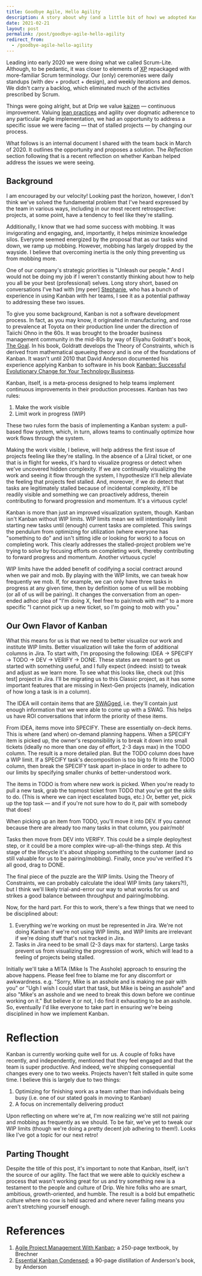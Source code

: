 ```yaml
---
title: Goodbye Agile, Hello Agility
description: A story about why (and a little bit of how) we adopted Kanban.
date: 2021-02-21
layout: post
permalink: /post/goodbye-agile-hello-agility
redirect_from:
  - /goodbye-agile-hello-agility
---
```


Leading into early 2020 we were doing what we called Scrum-Lite. Although, to be pedantic, it was closer to elements of [XP](http://www.agile-process.org/) repackaged with more-familiar Scrum terminology. Our (only) ceremonies were daily standups (with dev + product + design), and weekly iterations and demos. We didn't carry a backlog, which eliminated much of the activities prescribed by Scrum.

Things were going alright, but at Drip we value [kaizen](https://en.wikipedia.org/wiki/Kaizen) &mdash; continuous improvement. Valuing [lean practices](https://en.wikipedia.org/wiki/Lean_software_development) and agility over dogmatic adherence to any particular Agile implementation, we had an opportunity to address a specific issue we were facing &mdash; that of stalled projects &mdash; by changing our process.

What follows is an internal document I shared with the team back in March of 2020. It outlines the opportunity and proposes a solution. The _Reflection_ section following that is a recent reflection on whether Kanban helped address the issues we were seeing.

## Background

I am encouraged by our velocity! Looking past the horizon, however, I don't think we've solved the fundamental problem that I've heard expressed by the team in various ways, including in our most recent retrospective: projects, at some point, have a tendency to feel like they're stalling.

Additionally, I know that we had some success with mobbing. It was invigorating and engaging, and, importantly, it helps minimize knowledge silos. Everyone seemed energized by the proposal that as our tasks wind down, we ramp up mobbing. However, mobbing has largely dropped by the wayside. I believe that overcoming inertia is the only thing preventing us from mobbing more.

One of our company's strategic priorities is "Unleash our people." And I would not be doing my job if I weren't constantly thinking about how to help you all be your best (professional) selves. Long story short, based on conversations I've had with [my peer] [Stephanie](https://www.linkedin.com/in/stephanie-simons-she-her-92444ab2/), who has a bunch of experience in using Kanban with her teams, I see it as a potential pathway to addressing these two issues.

To give you some background, Kanban is not a software development process. In fact, as you may know, it originated in manufacturing, and rose to prevalence at Toyota on their production line under the direction of Taiichi Ohno in the 60s. It was brought to the broader business management community in the mid-80s by way of Eliyahu Goldratt's book, [The Goal](https://www.tocinstitute.org/the-goal-summary.html). In his book, Goldratt develops the Theory of Constraints, which is derived from mathematical queueing theory and is one of the foundations of Kanban. It wasn't until 2010 that David Anderson documented his experience applying Kanban to software in his book [Kanban: Successful Evolutionary Change for Your Technology Business](https://shop.leankanban.com/products/kanban-successful-evolutionary-change-for-your-technology-business).

Kanban, itself, is a meta-process designed to help teams implement continuous improvements in their production processes. Kanban has two rules:

1. Make the work visible
2. Limit work in progress (WIP)

These two rules form the basis of implementing a Kanban system: a pull-based flow system, which, in turn, allows teams to continually optimize how work flows through the system.

Making the work visible, I believe, will help address the first issue of projects feeling like they're stalling. In the absence of a (Jira) ticket, or one that is in flight for weeks, it's hard to visualize progress or detect when we've uncovered hidden complexity. If we are continually visualizing the work and seeing it flow through the system, I hypothesize it'll help alleviate the feeling that projects feel stalled. And, moreover, if we do detect that tasks are legitimately stalled because of incidental complexity, it'll be readily visible and something we can proactively address, therein contributing to forward progression and momentum. It's a virtuous cycle!

Kanban is more than just an improved visualization system, though. Kanban isn't Kanban without WIP limits. WIP limits mean we will intentionally limit starting new tasks until (enough) current tasks are completed. This swings the pendulum from optimizing for utilization (where everyone has "something to do" and isn't sitting idle or looking for work) to a focus on completing work. This clearly addresses the stalled-project problem we're trying to solve by focusing efforts on completing work, thereby contributing to forward progress and momentum. Another virtuous cycle!

WIP limits have the added benefit of codifying a social contract around when we pair and mob. By playing with the WIP limits, we can tweak how frequently we mob. If, for example, we can only have three tasks in progress at any given time, then by definition some of us will be mobbing (or all of us will be pairing). It changes the conversation from an open-ended adhoc plea of "I'm doing X, feel free to pair/mob with me!" to a more specific "I cannot pick up a new ticket, so I'm going to mob with you."

## Our Own Flavor of Kanban

What this means for us is that we need to better visualize our work and institute WIP limits. Better visualization will take the form of additional columns in Jira. To start with, I'm proposing the following: IDEA &rarr; SPECIFY &rarr; TODO &rarr; DEV &rarr; VERIFY &rarr; DONE. These states are meant to get us started with something useful, and I fully expect (indeed: insist) to tweak and adjust as we learn more. To see what this looks like, check out [this test] project in Jira. I'll be migrating us to this Classic project, as it has some important features that are missing in Next-Gen projects (namely, indication of how long a task is in a column).

The IDEA will contain items that are [SWAGged](https://en.wikipedia.org/wiki/Scientific_wild-ass_guess), i.e. they'll contain just enough information that we were able to come up with a SWAG. This helps us have ROI conversations that inform the priority of these items.

From IDEA, items move into SPECIFY. These are essentially on-deck items. This is where (and when) on-demand planning happens. When a SPECIFY item is picked up, the owner's responsibility is to break it down into small tickets (ideally no more than one day of effort, 2-3 days max) in the TODO column. The result is a more detailed plan. But the TODO column does have a WIP limit. If a SPECIFY task's decomposition is too big to fit into the TODO column, then break the SPECIFY task apart in-place in order to adhere to our limits by specifying smaller chunks of better-understood work.

The items in TODO is from where new work is picked. When you're ready to pull a new task, grab the topmost ticket from TODO that you've got the skills to do. (This is where we can inject escalated bugs, etc.) Or, better yet, pick up the top task — and if you're not sure how to do it, pair with somebody that does!

When picking up an item from TODO, you'll move it into DEV. If you cannot because there are already too many tasks in that column, you pair/mob!

Tasks then move from DEV into VERIFY. This could be a simple deploy/test step, or it could be a more complex wire-up-all-the-things step. At this stage of the lifecycle it's about shipping something to the customer (and so still valuable for us to be pairing/mobbing). Finally, once you've verified it's all good, drag to DONE.

The final piece of the puzzle are the WIP limits. Using the Theory of Constraints, we can probably calculate the ideal WIP limits (any takers?!), but I think we'll likely trial-and-error our way to what works for us and strikes a good balance between throughput and pairing/mobbing.

Now, for the hard part. For this to work, there's a few things that we need to be disciplined about:

1. Everything we're working on must be represented in Jira. We're not doing Kanban if we're not using WIP limits, and WIP limits are irrelevant if we're doing stuff that's not tracked in Jira.
2. Tasks in Jira need to be small (2-3 days max for starters). Large tasks prevent us from visualizing the progression of work, which will lead to a feeling of projects being stalled.

Initially we'll take a MITA (Mike Is The Asshole) approach to ensuring the above happens. Please feel free to blame me for any discomfort or awkwardness. e.g. "Sorry, Mike is an asshole and is making me pair with you" or "Ugh I wish I could start that task, but Mike is being an asshole" and also "Mike's an asshole and we need to break this down before we continue working on it." But believe it or not, I do find it exhausting to be an asshole. So, eventually I'd like everyone to take part in ensuring we're being disciplined in how we implement Kanban.

# Reflection

Kanban is currently working quite well for us. A couple of folks have recently, and independently, mentioned that they feel engaged and that the team is super productive. And indeed, we're shipping consequential changes every one to two weeks. Projects haven't felt stalled in quite some time. I believe this is largely due to two things:

1. Optimizing for finishing work as a team rather than individuals being busy (i.e. one of our stated goals in moving to Kanban)
2. A focus on incrementally delivering product

Upon reflecting on where we're at, I'm now realizing we're still not pairing and mobbing as frequently as we should. To be fair, we've yet to tweak our WIP limits (though we're doing a pretty decent job adhering to them!). Looks like I've got a topic for our next retro!

## Parting Thought

Despite the title of this post, it's important to note that Kanban, itself, isn't the source of our agility. The fact that we were able to quickly eschew a process that wasn't working great for us and try something new is a testament to the people and culture of Drip. We hire folks who are smart, ambitious, growth-oriented, and humble. The result is a bold but empathetic culture where no cow is held sacred and where never failing means you aren't stretching yourself enough.

# References

1. [Agile Project Management With Kanban](https://www.microsoftpressstore.com/store/agile-project-management-with-kanban-9780735698956); a 250-page textbook, by Brechner
2. [Essential Kanban Condensed](https://resources.kanban.university/guide/); a 90-page distillation of Anderson's book, by Anderson


